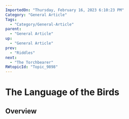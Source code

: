 ```yaml
---
ImportedOn: "Thursday, February 16, 2023 6:10:23 PM"
Category: "General Article"
Tags:
  - "Category/General-Article"
parent:
  - "General Article"
up:
  - "General Article"
prev:
  - "Riddles"
next:
  - "The Torchbearer"
RWtopicId: "Topic_9898"
---
```

# The Language of the Birds
## Overview
